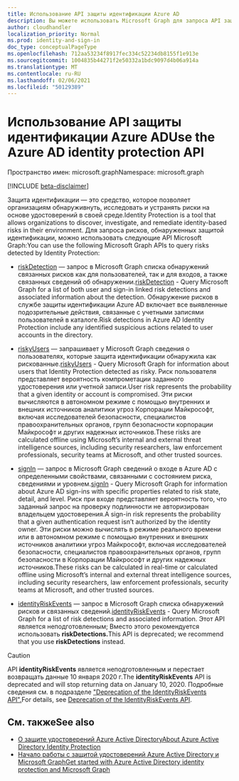 ```yaml
---
title: Использование API защиты идентификации Azure AD
description: Вы можете использовать Microsoft Graph для запроса API защиты идентификации для получения сведений о риске, обнаруженном службой защиты идентификации Azure AD.
author: cloudhandler
localization_priority: Normal
ms.prod: identity-and-sign-in
doc_type: conceptualPageType
ms.openlocfilehash: 712aa53234f8917fec334c52234db8155f1e913e
ms.sourcegitcommit: 1004835b44271f2e50332a1bdc9097d4b06a914a
ms.translationtype: MT
ms.contentlocale: ru-RU
ms.lasthandoff: 02/06/2021
ms.locfileid: "50129389"
---
```

# <a name="use-the-azure-ad-identity-protection-api"></a><span data-ttu-id="61102-103">Использование API защиты идентификации Azure AD</span><span class="sxs-lookup"><span data-stu-id="61102-103">Use the Azure AD identity protection API</span></span>

<span data-ttu-id="61102-104">Пространство имен: microsoft.graph</span><span class="sxs-lookup"><span data-stu-id="61102-104">Namespace: microsoft.graph</span></span>

[!INCLUDE [beta-disclaimer](../../includes/beta-disclaimer.md)]

<span data-ttu-id="61102-105">Защита идентификации — это средство, которое позволяет организациям обнаруживнуть, исследовать и устранять риски на основе удостоверений в своей среде.</span><span class="sxs-lookup"><span data-stu-id="61102-105">Identity Protection is a tool that allows organizations to discover, investigate, and remediate identity-based risks in their environment.</span></span> <span data-ttu-id="61102-106">Для запроса рисков, обнаруженных защитой идентификации, можно использовать следующие API Microsoft Graph:</span><span class="sxs-lookup"><span data-stu-id="61102-106">You can use the following Microsoft Graph APIs to query risks detected by Identity Protection:</span></span> 

* <span data-ttu-id="61102-107">[riskDetection](riskdetection.md) — запрос в Microsoft Graph списка обнаружений связанных рисков как для пользователей, так и для входов, а также связанных сведений об обнаружении.</span><span class="sxs-lookup"><span data-stu-id="61102-107">[riskDetection](riskdetection.md) - Query Microsoft Graph for a list of both user and sign-in linked risk detections and associated information about the detection.</span></span> <span data-ttu-id="61102-108">Обнаружение рисков в службе защиты идентификации Azure AD включает все выявленные подозрительные действия, связанные с учетными записями пользователей в каталоге.</span><span class="sxs-lookup"><span data-stu-id="61102-108">Risk detections in Azure AD Identity Protection include any identified suspicious actions related to user accounts in the directory.</span></span>

* <span data-ttu-id="61102-109">[riskyUsers](riskyuser.md) — запрашивает у Microsoft Graph сведения о пользователях, которые защита идентификации обнаружила как рискованные.</span><span class="sxs-lookup"><span data-stu-id="61102-109">[riskyUsers](riskyuser.md) - Query Microsoft Graph for information about users that Identity Protection detected as risky.</span></span> <span data-ttu-id="61102-110">Риск пользователя представляет вероятность компрометации заданного удостоверения или учетной записи.</span><span class="sxs-lookup"><span data-stu-id="61102-110">User risk represents the probability that a given identity or account is compromised.</span></span> <span data-ttu-id="61102-111">Эти риски вычисляются в автономном режиме с помощью внутренних и внешних источников аналитики угроз Корпорации Майкрософт, включая исследователей безопасности, специалистов правоохранительных органов, групп безопасности корпорации Майкрософт и других надежных источников.</span><span class="sxs-lookup"><span data-stu-id="61102-111">These risks are calculated offline using Microsoft’s internal and external threat intelligence sources, including security researchers, law enforcement professionals, security teams at Microsoft, and other trusted sources.</span></span>

* <span data-ttu-id="61102-112">[signIn](signin.md) — запрос в Microsoft Graph сведений о входе в Azure AD с определенными свойствами, связанными с состоянием риска, сведениями и уровнем.</span><span class="sxs-lookup"><span data-stu-id="61102-112">[signIn](signin.md) - Query Microsoft Graph for information about Azure AD sign-ins with specific properties related to risk state, detail, and level.</span></span> <span data-ttu-id="61102-113">Риск при входе представляет вероятность того, что заданный запрос на проверку подлинности не авторизирован владельцем удостоверения.</span><span class="sxs-lookup"><span data-stu-id="61102-113">A sign-in risk represents the probability that a given authentication request isn’t authorized by the identity owner.</span></span> <span data-ttu-id="61102-114">Эти риски можно вычислять в режиме реального времени или в автономном режиме с помощью внутренних и внешних источников аналитики угроз Майкрософт, включая исследователей безопасности, специалистов правоохранительных органов, групп безопасности в Корпорации Майкрософт и других надежных источников.</span><span class="sxs-lookup"><span data-stu-id="61102-114">These risks can be calculated in real-time or calculated offline using Microsoft’s internal and external threat intelligence sources, including security researchers, law enforcement professionals, security teams at Microsoft, and other trusted sources.</span></span>

* <span data-ttu-id="61102-115">[identityRiskEvents](identityriskevent.md) — запрос в Microsoft Graph списка обнаружений рисков и связанных сведений.</span><span class="sxs-lookup"><span data-stu-id="61102-115">[identityRiskEvents](identityriskevent.md) - Query Microsoft Graph for a list of risk detections and associated information.</span></span> <span data-ttu-id="61102-116">Этот API является неподготовленным; Вместо этого рекомендуется использовать **riskDetections.**</span><span class="sxs-lookup"><span data-stu-id="61102-116">This API is deprecated; we recommend that you use **riskDetections** instead.</span></span>

>[!CAUTION]
><span data-ttu-id="61102-117">API **identityRiskEvents** является неподготовленным и перестает возвращать данные 10 января 2020 г.</span><span class="sxs-lookup"><span data-stu-id="61102-117">The **identityRiskEvents** API is deprecated and will stop returning data on January 10, 2020.</span></span> <span data-ttu-id="61102-118">Подробные сведения см. в подразделе ["Deprecation of the IdentityRiskEvents API".](https://developer.microsoft.com/office/blogs/deprecatation-of-the-identityriskevents-api/)</span><span class="sxs-lookup"><span data-stu-id="61102-118">For details, see [Deprecation of the IdentityRiskEvents API](https://developer.microsoft.com/office/blogs/deprecatation-of-the-identityriskevents-api/).</span></span>

## <a name="see-also"></a><span data-ttu-id="61102-119">См. также</span><span class="sxs-lookup"><span data-stu-id="61102-119">See also</span></span>

* [<span data-ttu-id="61102-120">О защите удостоверений Azure Active Directory</span><span class="sxs-lookup"><span data-stu-id="61102-120">About Azure Active Directory Identity Protection</span></span>](/azure/active-directory/identity-protection/overview-identity-protection)
* [<span data-ttu-id="61102-121">Начало работы с защитой удостоверений Azure Active Directory и Microsoft Graph</span><span class="sxs-lookup"><span data-stu-id="61102-121">Get started with Azure Active Directory identity protection and Microsoft Graph</span></span>](/azure/active-directory/identity-protection/howto-identity-protection-graph-api)
